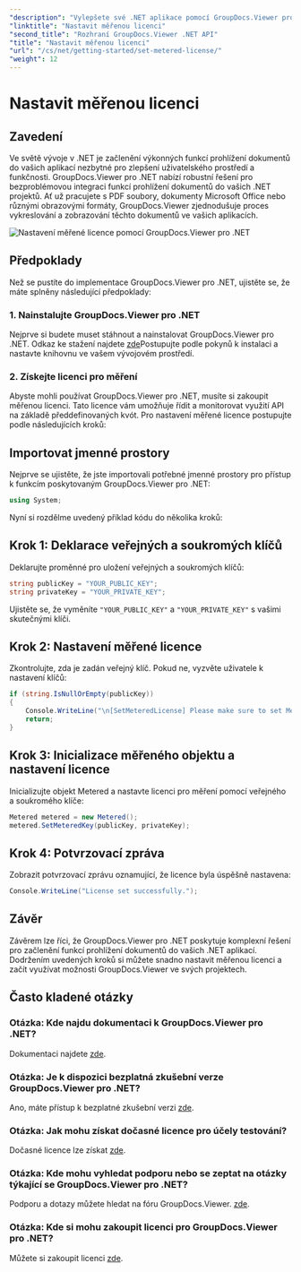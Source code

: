 ```yaml
---
"description": "Vylepšete své .NET aplikace pomocí GroupDocs.Viewer pro bezproblémové prohlížení dokumentů. Snadno integrujte funkce vykreslování dokumentů do svých projektů."
"linktitle": "Nastavit měřenou licenci"
"second_title": "Rozhraní GroupDocs.Viewer .NET API"
"title": "Nastavit měřenou licenci"
"url": "/cs/net/getting-started/set-metered-license/"
"weight": 12
---
```


# Nastavit měřenou licenci

## Zavedení
Ve světě vývoje v .NET je začlenění výkonných funkcí prohlížení dokumentů do vašich aplikací nezbytné pro zlepšení uživatelského prostředí a funkčnosti. GroupDocs.Viewer pro .NET nabízí robustní řešení pro bezproblémovou integraci funkcí prohlížení dokumentů do vašich .NET projektů. Ať už pracujete s PDF soubory, dokumenty Microsoft Office nebo různými obrazovými formáty, GroupDocs.Viewer zjednodušuje proces vykreslování a zobrazování těchto dokumentů ve vašich aplikacích.

![Nastavení měřené licence pomocí GroupDocs.Viewer pro .NET](/viewer/getting-started/set-metered-license.png)

## Předpoklady
Než se pustíte do implementace GroupDocs.Viewer pro .NET, ujistěte se, že máte splněny následující předpoklady:
### 1. Nainstalujte GroupDocs.Viewer pro .NET
Nejprve si budete muset stáhnout a nainstalovat GroupDocs.Viewer pro .NET. Odkaz ke stažení najdete [zde](https://releases.groupdocs.com/viewer/net/)Postupujte podle pokynů k instalaci a nastavte knihovnu ve vašem vývojovém prostředí.
### 2. Získejte licenci pro měření
Abyste mohli používat GroupDocs.Viewer pro .NET, musíte si zakoupit měřenou licenci. Tato licence vám umožňuje řídit a monitorovat využití API na základě předdefinovaných kvót. Pro nastavení měřené licence postupujte podle následujících kroků:

## Importovat jmenné prostory
Nejprve se ujistěte, že jste importovali potřebné jmenné prostory pro přístup k funkcím poskytovaným GroupDocs.Viewer pro .NET:
```csharp
using System;
```

Nyní si rozdělme uvedený příklad kódu do několika kroků:
## Krok 1: Deklarace veřejných a soukromých klíčů
Deklarujte proměnné pro uložení veřejných a soukromých klíčů:
```csharp
string publicKey = "YOUR_PUBLIC_KEY";
string privateKey = "YOUR_PRIVATE_KEY";
```
Ujistěte se, že vyměníte `"YOUR_PUBLIC_KEY"` a `"YOUR_PRIVATE_KEY"` s vašimi skutečnými klíči.
## Krok 2: Nastavení měřené licence
Zkontrolujte, zda je zadán veřejný klíč. Pokud ne, vyzvěte uživatele k nastavení klíčů:
```csharp
if (string.IsNullOrEmpty(publicKey))
{
    Console.WriteLine("\n[SetMeteredLicense] Please make sure to set Metered keys. Learn more at https://purchase.groupdocs.com/faqs/licensing/metered.");
    return;
}
```
## Krok 3: Inicializace měřeného objektu a nastavení licence
Inicializujte objekt Metered a nastavte licenci pro měření pomocí veřejného a soukromého klíče:
```csharp
Metered metered = new Metered();
metered.SetMeteredKey(publicKey, privateKey);
```
## Krok 4: Potvrzovací zpráva
Zobrazit potvrzovací zprávu oznamující, že licence byla úspěšně nastavena:
```csharp
Console.WriteLine("License set successfully.");
```

## Závěr
Závěrem lze říci, že GroupDocs.Viewer pro .NET poskytuje komplexní řešení pro začlenění funkcí prohlížení dokumentů do vašich .NET aplikací. Dodržením uvedených kroků si můžete snadno nastavit měřenou licenci a začít využívat možnosti GroupDocs.Viewer ve svých projektech.
## Často kladené otázky
### Otázka: Kde najdu dokumentaci k GroupDocs.Viewer pro .NET?
Dokumentaci najdete [zde](https://tutorials.groupdocs.com/viewer/net/).
### Otázka: Je k dispozici bezplatná zkušební verze GroupDocs.Viewer pro .NET?
Ano, máte přístup k bezplatné zkušební verzi [zde](https://releases.groupdocs.com/).
### Otázka: Jak mohu získat dočasné licence pro účely testování?
Dočasné licence lze získat [zde](https://purchase.groupdocs.com/temporary-license/).
### Otázka: Kde mohu vyhledat podporu nebo se zeptat na otázky týkající se GroupDocs.Viewer pro .NET?
Podporu a dotazy můžete hledat na fóru GroupDocs.Viewer. [zde](https://forum.groupdocs.com/c/viewer/9).
### Otázka: Kde si mohu zakoupit licenci pro GroupDocs.Viewer pro .NET?
Můžete si zakoupit licenci [zde](https://purchase.groupdocs.com/buy).